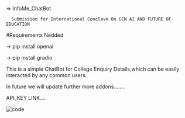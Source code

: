 => InfoMe_ChatBot

      Submission for International Conclave On GEN AI AND FUTURE OF EDUCATION

#Requirements Nedded

-> pip install openai

-> pip install gradio

This is a simple ChatBot for College Enquiry  Details,which can be easily interacted by any common users.

In future we will update further more addons........



API_KEY LINK....


![code](https://github.com/Databot2023/InfoMe_ChatBot/assets/142486511/661f9bbc-4544-458a-a99b-f5e12c5071c4)
